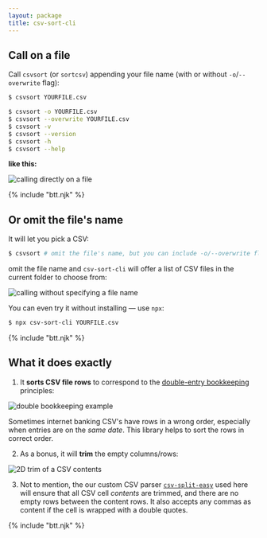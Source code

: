 ```yaml
---
layout: package
title: csv-sort-cli
---
```


## Call on a file

Call `csvsort` (or `sortcsv`) appending your file name (with or without `-o`/`--overwrite` flag):

```bash
$ csvsort YOURFILE.csv

$ csvsort -o YOURFILE.csv
$ csvsort --overwrite YOURFILE.csv
$ csvsort -v
$ csvsort --version
$ csvsort -h
$ csvsort --help
```

**like this:**

![calling directly on a file](https://glcdn.githack.com/codsen/codsen/raw/63d7dc7cee9c957d3dc51d14af99b557c081a250/packages/csv-sort-cli/media/example1.gif)

{% include "btt.njk" %}

## Or omit the file's name

It will let you pick a CSV:

```bash
$ csvsort # omit the file's name, but you can include -o/--overwrite flag
```

omit the file name and `csv-sort-cli` will offer a list of CSV files in the current folder to choose from:

![calling without specifying a file name](https://glcdn.githack.com/codsen/codsen/raw/63d7dc7cee9c957d3dc51d14af99b557c081a250/packages/csv-sort-cli/media/example2.gif)

You can even try it without installing — use `npx`:

```bash
$ npx csv-sort-cli YOURFILE.csv
```

{% include "btt.njk" %}

## What it does exactly

1.  It **sorts CSV file rows** to correspond to the [double-entry bookkeeping](https://en.wikipedia.org/wiki/Double-entry_bookkeeping_system) principles:

![double bookkeeping example](https://glcdn.githack.com/codsen/codsen/raw/63d7dc7cee9c957d3dc51d14af99b557c081a250/packages/csv-sort/media/img1.png)

Sometimes internet banking CSV's have rows in a wrong order, especially when entries are on the _same date_. This library helps to sort the rows in correct order.

2.  As a bonus, it will **trim** the empty columns/rows:

![2D trim of a CSV contents](https://glcdn.githack.com/codsen/codsen/raw/63d7dc7cee9c957d3dc51d14af99b557c081a250/packages/csv-sort/media/img2.png)

3.  Not to mention, the our custom CSV parser [`csv-split-easy`](/os/csv-split-easy/) used here will ensure that all CSV cell _contents_ are trimmed, and there are no empty rows between the content rows. It also accepts any commas as content if the cell is wrapped with a double quotes.

{% include "btt.njk" %}
